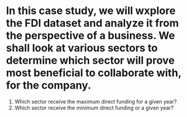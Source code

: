 # In this case study, we will wxplore the FDI dataset and analyze it from the perspective of a business. We shall look at various sectors to determine which sector will prove most beneficial to collaborate with, for the company. 

1. Which sector receive the maximum direct funding for a given year?
2. Which sector receive the minimum direct funding or a given year?
